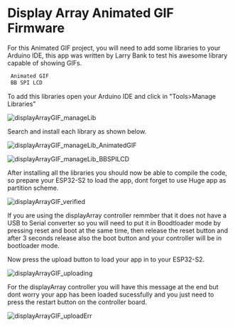 # Display Array Animated GIF Firmware

For this Animated GIF project, you will need to add some libraries to your Arduino IDE, this app was written by Larry Bank to test his awesome library capable of showing GIFs. 

```c++
 Animated GIF
 BB SPI LCD
 ```
 
 To add this libraries open your Arduino IDE and click in "Tools>Manage Libraries"

![displayArrayGIF_manageLib](https://savageelectronics.com/wp-content/uploads/2022/01/Arduino_AnimatedGIFLib.png)

Search and install each library as shown below.

![displayArrayGIF_manageLib_AnimatedGIF](https://savageelectronics.com/wp-content/uploads/2022/01/Arduino_AnimatedGIF.png)

![displayArrayGIF_manageLib_BBSPILCD](https://savageelectronics.com/wp-content/uploads/2022/01/Arduino_bbSPILCD.png)

After installing all the libraries you should now be able to compile the code, so prepare your ESP32-S2 to load the app, dont forget to use Huge app as partition scheme.

![displayArrayGIF_verified](https://savageelectronics.com/wp-content/uploads/2022/01/Arduino_AnimatedGIFVerified.png)

If you are using the displayArray controller remmber that it does not have a USB to Serial converter so you will need to put it in Boodtloader mode by pressing reset and boot at the same time, then release the reset button and after 3 seconds release also the boot button and your controller will be in bootloader mode. 

Now press the upload button to load your app in to your ESP32-S2.

![displayArrayGIF_uploading](https://savageelectronics.com/wp-content/uploads/2022/01/Arduino_AnimatedGIFUpload.png)

For the displayArray controller you will have this message at the end but dont worry your app has been loaded sucessfully and you just need to press the restart button on the controller board. 

![displayArrayGIF_uploadErr](https://savageelectronics.com/wp-content/uploads/2022/01/Arduino_AnimatedGIFApp.png)






